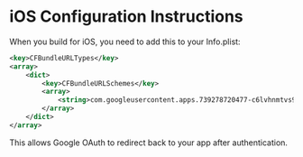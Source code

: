 # iOS Configuration Instructions

When you build for iOS, you need to add this to your Info.plist:

```xml
<key>CFBundleURLTypes</key>
<array>
    <dict>
        <key>CFBundleURLSchemes</key>
        <array>
            <string>com.googleusercontent.apps.739278720477-c6lvhnmtvs9ilg6ujsfrp6jhbps93a0h</string>
        </array>
    </dict>
</array>
```

This allows Google OAuth to redirect back to your app after authentication.